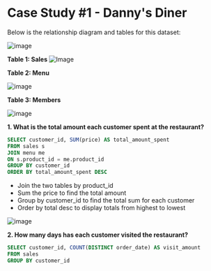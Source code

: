 # Case Study #1 - Danny's Diner

Below is the relationship diagram and tables for this dataset:

![image](https://github.com/user-attachments/assets/7e1b254a-5d54-48d3-9e81-99c4126f1712)


**Table 1: Sales**
![Image](https://github.com/user-attachments/assets/ebf00e62-89d7-408a-92d2-6c37586fc379)


**Table 2: Menu**

![image](https://github.com/user-attachments/assets/68fda723-afd6-4c30-b9e2-f4bc58453d15)


**Table 3: Members**

![image](https://github.com/user-attachments/assets/50ea2cc0-68b1-4e8e-b6aa-d715259932a2)


**1. What is the total amount each customer spent at the restaurant?**

``` SQL 
SELECT customer_id, SUM(price) AS total_amount_spent
FROM sales s 
JOIN menu me 
ON s.product_id = me.product_id
GROUP BY customer_id
ORDER BY total_amount_spent DESC
```
- Join the two tables by product_id   
- Sum the price to find the total amount   
- Group by customer_id to find the total sum for each customer   
- Order by total desc to display totals from highest to lowest    

![image](https://github.com/user-attachments/assets/c77445ca-db23-4f00-991f-8b3a409a74fc)


**2. How many days has each customer visited the restaurant?**

```SQL
SELECT customer_id, COUNT(DISTINCT order_date) AS visit_amount
FROM sales 
GROUP BY customer_id
```



